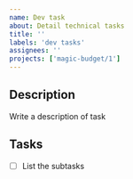 ```yaml
---
name: Dev task
about: Detail technical tasks 
title: ''
labels: 'dev tasks'
assignees: ''
projects: ['magic-budget/1']
---
```


## Description

Write a description of task

## Tasks

- [ ] List the subtasks
